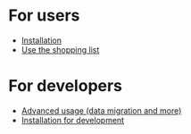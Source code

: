 # For users
- [Installation](installation.md)
- [Use the shopping list](usage.md)

# For developers
- [Advanced usage (data migration and more)](advancedUsers.md)
- [Installation for development](dev-installation.md)
